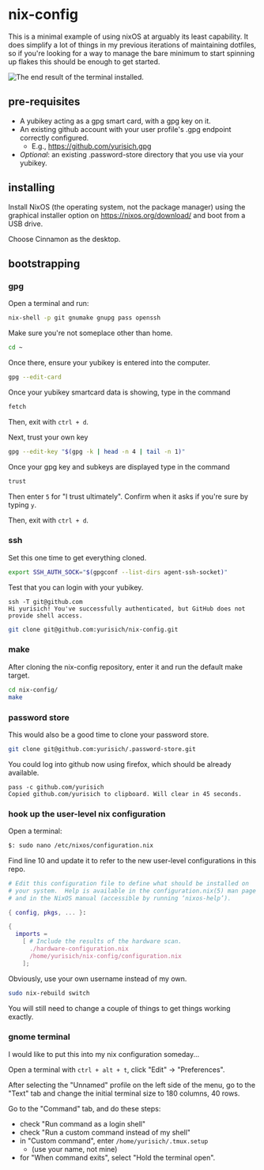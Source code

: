 # nix-config

This is a minimal example of using nixOS at arguably its least capability. It does simplify a lot of things in my previous iterations of maintaining dotfiles, so if you're looking for a way to manage the bare minimum to start spinning up flakes this should be enough to get started.

![The end result of the terminal installed.](https://github.com/user-attachments/assets/816af49c-91fb-4644-84b6-d5116f03bef6)

## pre-requisites

- A yubikey acting as a gpg smart card, with a gpg key on it.
- An existing github account with your user profile's .gpg endpoint correctly configured.
  - E.g., https://github.com/yurisich.gpg
- *Optional*: an existing .password-store directory that you use via your yubikey.

## installing

Install NixOS (the operating system, not the package manager) using the graphical installer option on https://nixos.org/download/ and boot from a USB drive.

Choose Cinnamon as the desktop.

## bootstrapping

### gpg

Open a terminal and run:

```sh
nix-shell -p git gnumake gnupg pass openssh
```

Make sure you're not someplace other than home.

```sh
cd ~
```

Once there, ensure your yubikey is entered into the computer.

```sh
gpg --edit-card
```

Once your yubikey smartcard data is showing, type in the command

```sh
fetch
```

Then, exit with `ctrl + d`.

Next, trust your own key

```sh
gpg --edit-key "$(gpg -k | head -n 4 | tail -n 1)"
```

Once your gpg key and subkeys are displayed type in the command

```sh
trust
```

Then enter `5` for "I trust ultimately". Confirm when it asks if you're sure by typing `y`.

Then, exit with `ctrl + d`.

### ssh

Set this one time to get everything cloned.

```sh
export SSH_AUTH_SOCK="$(gpgconf --list-dirs agent-ssh-socket)"
```

Test that you can login with your yubikey.

```
ssh -T git@github.com
Hi yurisich! You've successfully authenticated, but GitHub does not provide shell access.
```

```sh
git clone git@github.com:yurisich/nix-config.git
```

### make

After cloning the nix-config repository, enter it and run the default make target.

```sh
cd nix-config/
make
```

### password store

This would also be a good time to clone your password store.

```sh
git clone git@github.com:yurisich/.password-store.git
```

You could log into github now using firefox, which should be already available.

```
pass -c github.com/yurisich
Copied github.com/yurisich to clipboard. Will clear in 45 seconds.
```

### hook up the user-level nix configuration

Open a terminal:

```sh
$: sudo nano /etc/nixos/configuration.nix
```

Find line 10 and update it to refer to the new user-level configurations in this repo.

```nix
# Edit this configuration file to define what should be installed on
# your system.  Help is available in the configuration.nix(5) man page
# and in the NixOS manual (accessible by running ‘nixos-help’).

{ config, pkgs, ... }:

{
  imports =
    [ # Include the results of the hardware scan.
      ./hardware-configuration.nix
      /home/yurisich/nix-config/configuration.nix
    ];
```

Obviously, use your own username instead of my own.

```sh
sudo nix-rebuild switch
```

You will still need to change a couple of things to get things working exactly.

### gnome terminal

I would like to put this into my nix configuration someday...

Open a terminal with `ctrl + alt + t`, click "Edit" -> "Preferences".

After selecting the "Unnamed" profile on the left side of the menu, go to the "Text" tab and change the initial terminal size to 180 columns, 40 rows.

Go to the "Command" tab, and do these steps:

- check "Run command as a login shell"
- check "Run a custom command instead of my shell"
- in "Custom command", enter `/home/yurisich/.tmux.setup`
  - (use your name, not mine)
- for "When command exits", select "Hold the terminal open".
